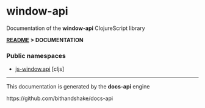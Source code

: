 
# <strong>window-api</strong>
<p>Documentation of the <strong>window-api</strong> ClojureScript library</p>

<strong>[README](../README.md) > DOCUMENTATION</strong>

### Public namespaces
* [js-window.api](cljs/js_window/API.md) [cljs]

---

<p>This documentation is generated by the <strong>docs-api</strong> engine</p>
https://github.com/bithandshake/docs-api
